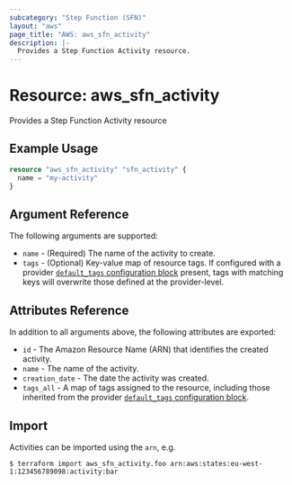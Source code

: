 ```yaml
---
subcategory: "Step Function (SFN)"
layout: "aws"
page_title: "AWS: aws_sfn_activity"
description: |-
  Provides a Step Function Activity resource.
---
```


# Resource: aws_sfn_activity

Provides a Step Function Activity resource

## Example Usage

```terraform
resource "aws_sfn_activity" "sfn_activity" {
  name = "my-activity"
}
```

## Argument Reference

The following arguments are supported:

* `name` - (Required) The name of the activity to create.
* `tags` - (Optional) Key-value map of resource tags. If configured with a provider [`default_tags` configuration block](/docs/providers/aws/index.html#default_tags-configuration-block) present, tags with matching keys will overwrite those defined at the provider-level.

## Attributes Reference

In addition to all arguments above, the following attributes are exported:

* `id` - The Amazon Resource Name (ARN) that identifies the created activity.
* `name` - The name of the activity.
* `creation_date` - The date the activity was created.
* `tags_all` - A map of tags assigned to the resource, including those inherited from the provider [`default_tags` configuration block](/docs/providers/aws/index.html#default_tags-configuration-block).

## Import

Activities can be imported using the `arn`, e.g.

```
$ terraform import aws_sfn_activity.foo arn:aws:states:eu-west-1:123456789098:activity:bar
```

